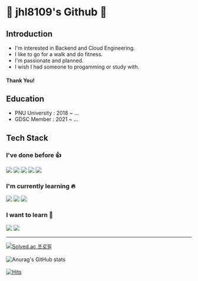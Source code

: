 # 🚀 jhl8109's Github 🚀

## Introduction
- I'm interested in Backend and Cloud Engineering.
- I like to go for a walk and do fitness.
- I'm passionate and planned.
- I wish I had someone to progamming or study with.

#### Thank You!


## Education 
- PNU University : 2018 ~ ...
- GDSC Member    : 2021 ~ ...

## Tech Stack
### I've done before 👍 
<a href="https://developer.android.com" target="_blank"><img src="https://img.shields.io/badge/Android-3DDC84?style=flat-square&logo=Android&logoColor=white"/></a>
<a href="https://developer.android.com" target="_blank"><img src="https://img.shields.io/badge/C++-00599C?style=flat-square&logo=C++&logoColor=white"/></a>
<a href="https://developer.android.com" target="_blank"><img src="https://img.shields.io/badge/Node.js-339933?style=flat-square&logo=Node.js&logoColor=white"/></a>
<a href="https://developer.android.com" target="_blank"><img src="https://img.shields.io/badge/Express-000000?style=flat-square&logo=Express&logoColor=white"/></a>
<a href="https://developer.android.com" target="_blank"><img src="https://img.shields.io/badge/MySQL-4479A1?style=flat-square&logo=MySQL&logoColor=white"/></a><br>
### I'm currently learning 🔥
<a href="https://developer.android.com" target="_blank"><img src="https://img.shields.io/badge/React-000000?style=flat-square&logo=React&logoColor=white"/></a>
<a href="https://developer.android.com" target="_blank"><img src="https://img.shields.io/badge/Spring-6DB33F?style=flat-square&logo=Spring&logoColor=white"/></a>
<a href="https://developer.android.com" target="_blank"><img src="https://img.shields.io/badge/Spring Boot-6DB33F?style=flat-square&logo=Spring Boot&logoColor=white"/></a><br>
### I want to learn 🌈
<a href="https://developer.android.com" target="_blank"><img src="https://img.shields.io/badge/GCP-4285F4?style=flat-square&logo=Google Cloud&logoColor=white"/></a>
<a href="https://developer.android.com" target="_blank"><img src="https://img.shields.io/badge/AWS-232F3E?style=flat-square&logo=Amazon AWS&logoColor=white"/></a>

<hr/>

[![Solved.ac
프로필](http://mazassumnida.wtf/api/v2/generate_badge?boj=jhl8109)](https://solved.ac/jhl8109) <br> <br>
![Anurag's GitHub stats](https://github-readme-stats.vercel.app/api?username=jhl8109&show_icons=true&theme=cobalt)<br> <br>
[![Hits](https://hits.seeyoufarm.com/api/count/incr/badge.svg?url=https%3A%2F%2Fgithub.com%2Fjhl8109%2Fhit-counter&count_bg=%2300D4FF&title_bg=%23000000&icon=&icon_color=%23E7E7E7&title=views&edge_flat=false)](https://hits.seeyoufarm.com)                  



